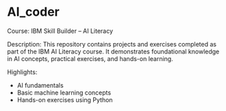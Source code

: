 # AI_coder

Course: IBM Skill Builder – AI Literacy

Description:
This repository contains projects and exercises completed as part of the IBM AI Literacy course.
It demonstrates foundational knowledge in AI concepts, practical exercises, and hands-on learning.

Highlights:
- AI fundamentals
- Basic machine learning concepts
- Hands-on exercises using Python
